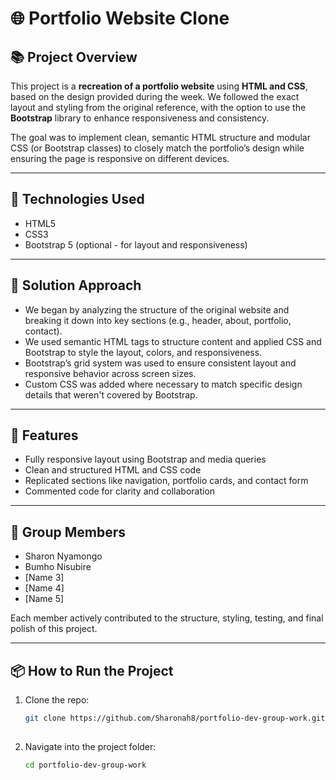 # 🌐 Portfolio Website Clone

## 📚 Project Overview

This project is a **recreation of a portfolio website** using **HTML and CSS**, based on the design provided during the week. We followed the exact layout and styling from the original reference, with the option to use the **Bootstrap** library to enhance responsiveness and consistency.

The goal was to implement clean, semantic HTML structure and modular CSS (or Bootstrap classes) to closely match the portfolio’s design while ensuring the page is responsive on different devices.

---

## 🚀 Technologies Used

- HTML5  
- CSS3  
- Bootstrap 5 (optional - for layout and responsiveness)

---

## 🎯 Solution Approach

- We began by analyzing the structure of the original website and breaking it down into key sections (e.g., header, about, portfolio, contact).
- We used semantic HTML tags to structure content and applied CSS and Bootstrap to style the layout, colors, and responsiveness.
- Bootstrap’s grid system was used to ensure consistent layout and responsive behavior across screen sizes.
- Custom CSS was added where necessary to match specific design details that weren't covered by Bootstrap.

---

## 🧩 Features

- Fully responsive layout using Bootstrap and media queries
- Clean and structured HTML and CSS code
- Replicated sections like navigation, portfolio cards, and contact form
- Commented code for clarity and collaboration

---

## 👥 Group Members

- Sharon Nyamongo
- Bumho Nisubire
- [Name 3]
- [Name 4]
- [Name 5]

Each member actively contributed to the structure, styling, testing, and final polish of this project.

---

## 📦 How to Run the Project

1. Clone the repo:
   ```bash
   git clone https://github.com/Sharonah8/portfolio-dev-group-work.git
    
2. Navigate into the project folder:
    ```bash
   cd portfolio-dev-group-work
